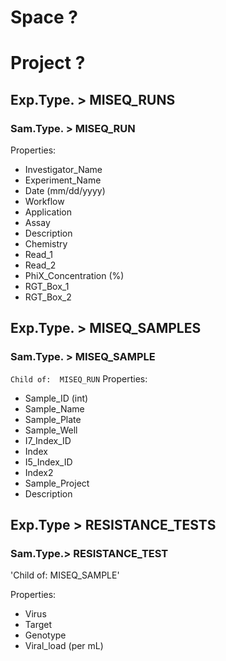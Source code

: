 # Space ?
# Project ?

## Exp.Type. > MISEQ_RUNS
### Sam.Type. > MISEQ_RUN
Properties:
- Investigator_Name
- Experiment_Name
- Date (mm/dd/yyyy)
- Workflow
- Application
- Assay
- Description
- Chemistry
- Read_1
- Read_2
- PhiX_Concentration (%)
- RGT_Box_1
- RGT_Box_2



## Exp.Type. > MISEQ_SAMPLES
### Sam.Type. > MISEQ_SAMPLE
`Child of:	MISEQ_RUN`
Properties:	
- Sample_ID (int)
- Sample_Name
- Sample_Plate
- Sample_Well
- I7_Index_ID
- Index
- I5_Index_ID
- Index2
- Sample_Project
- Description


## Exp.Type > RESISTANCE_TESTS
### Sam.Type.> RESISTANCE_TEST
'Child of:	MISEQ_SAMPLE'

Properties:
- Virus
- Target
- Genotype
- Viral_load (per mL)
